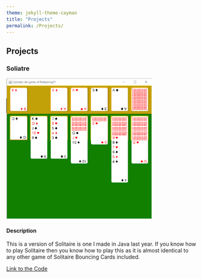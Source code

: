 ```yaml
---
theme: jekyll-theme-cayman
title: "Projects"
permalink: /Projects/
---
```


## Projects
### Soliatre

![A Screenshot of Soliatre](https://github.com/SealDoGaming/Portfolio/blob/c942d0c2a250a6ffc5440d7196100eccf70288e4/Soliatre.png)

#### Description
This is a version of Solitaire is one I made in Java last year.
If you know how to play Solitaire then you know how to play this as it is almost identical to any other game of Solitaire
Bouncing Cards included.

[Link to the Code](https://github.com/SealDoGaming/Soliatre)
